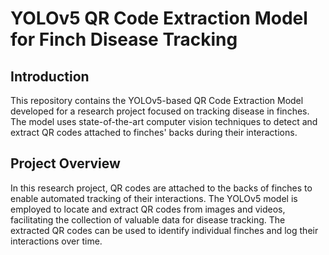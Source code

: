 # YOLOv5 QR Code Extraction Model for Finch Disease Tracking

## Introduction

This repository contains the YOLOv5-based QR Code Extraction Model developed for a research project focused on tracking disease in finches. The model uses state-of-the-art computer vision techniques to detect and extract QR codes attached to finches' backs during their interactions.

## Project Overview

In this research project, QR codes are attached to the backs of finches to enable automated tracking of their interactions. The YOLOv5 model is employed to locate and extract QR codes from images and videos, facilitating the collection of valuable data for disease tracking. The extracted QR codes can be used to identify individual finches and log their interactions over time.
